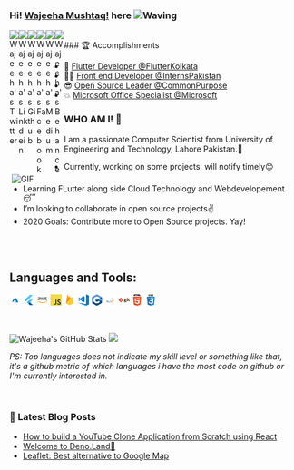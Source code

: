 ### Hi! [Wajeeha Mushtaq!](https://wajeehamushtaq.netlify.app/) here <img src="https://github.com/TheDudeThatCode/TheDudeThatCode/blob/master/Assets/Hi.gif" width="30px" alt="Waving">

<a href="https://twitter.com/mushtaq_wajeeha">
  <img align="left" alt="Wajeeha's Twitter" width="16px" src="https://cdn.jsdelivr.net/npm/simple-icons@v3/icons/twitter.svg" />
</a>
<a href="https://www.linkedin.com/in/wajeeha-mushtaq-606a411a8/">
  <img align="left" alt="Wajeeha's Linkdein" width="16px" src="https://cdn.jsdelivr.net/npm/simple-icons@v3/icons/linkedin.svg" />
</a>
<a href="https://github.com/wajeehamushtaq">
  <img align="left" alt="Wajeeha's Github" width="16px" src="https://cdn.jsdelivr.net/npm/simple-icons@v3/icons/github.svg" />
</a>
<a href="https://www.facebook.com/wajeeha.mushtaq.9/">
  <img align="left" alt="Wajeeha's Facebook" width="16px" src="https://cdn.jsdelivr.net/npm/simple-icons@v3/icons/facebook.svg" />
</a>
<a href="https://medium.com/@wajeehamushtaq1">
  <img align="left" alt="Wajeeha's Medium" width="16px" src="https://cdn.jsdelivr.net/npm/simple-icons@v3/icons/medium.svg" />
</a>
<a href="https://www.behance.net/wajeehamushtaq">
  <img align="left" alt="Wajeeha's Behance" width="16px" src="https://cdn.jsdelivr.net/npm/simple-icons@v3/icons/behance.svg" />
</a>
<img align="right" width="500px" alt="GIF" src="https://media.giphy.com/media/p4NLw3I4U0idi/giphy.gif" />

<br />
### 🏆 Accomplishments

- 🎀 [Flutter Developer @FlutterKolkata](https://drive.google.com/file/d/1r43DIl3PrPX2xRrKUNbblfrsjH_s6S3C/view?usp=sharing)
- 💁‍♀️ [Front end Developer @InternsPakistan](https://drive.google.com/file/d/1MydDqbuirfc01QcvWLS62rak5l0RHSrC/view?usp=sharing) 
- 😎 [Open Source Leader @CommonPurpose](https://badgr.com/public/assertions/-VVX3aRHTTGteJVnJ-mVUA?identity__email=wajeehamushtaq1%40gmail.com)
- 💥 [Microsoft Office Specialist @Microsoft](https://drive.google.com/file/d/1ofBPkx9D6yvDb5xaE3m2TxqCSf8sAxHB/view?usp=sharing)

### WHO AM I! 🤔 &nbsp;

I am a passionate Computer Scientist from University of Engineering and Technology, Lahore Pakistan.💚
-  Currently, working on some projects, will notify timely😊
-  Learning FLutter along side Cloud Technology and Webdevelopement😴
-  I’m looking to collaborate in open source projects✌
-  2020 Goals: Contribute more to Open Source projects. Yay!

<br /><br />
## Languages and Tools: &nbsp;
<code><img height="20" src="https://raw.githubusercontent.com/github/explore/80688e429a7d4ef2fca1e82350fe8e3517d3494d/topics/azure/azure.png"></code>
<code><img height="20" src="https://raw.githubusercontent.com/github/explore/80688e429a7d4ef2fca1e82350fe8e3517d3494d/topics/flutter/flutter.png"></code>
<code><img height="20" src="https://raw.githubusercontent.com/github/explore/56a826d05cf762b2b50ecbe7d492a839b04f3fbf/topics/aws/aws.png"></code>
<code><img height="20" src="https://raw.githubusercontent.com/github/explore/80688e429a7d4ef2fca1e82350fe8e3517d3494d/topics/javascript/javascript.png"></code>
<code><img height="20" src="https://raw.githubusercontent.com/github/explore/80688e429a7d4ef2fca1e82350fe8e3517d3494d/topics/firebase/firebase.png"></code>
<code><img height="20" src="https://raw.githubusercontent.com/github/explore/80688e429a7d4ef2fca1e82350fe8e3517d3494d/topics/visual-studio-code/visual-studio-code.png"></code>
<code><img height="20" src="https://raw.githubusercontent.com/github/explore/80688e429a7d4ef2fca1e82350fe8e3517d3494d/topics/cpp/cpp.png"></code>
<code><img height="20" src="https://raw.githubusercontent.com/github/explore/80688e429a7d4ef2fca1e82350fe8e3517d3494d/topics/mysql/mysql.png"></code>
<code><img height="20" src="https://raw.githubusercontent.com/github/explore/80688e429a7d4ef2fca1e82350fe8e3517d3494d/topics/git/git.png"></code>
<code><img height="20" src="https://raw.githubusercontent.com/github/explore/80688e429a7d4ef2fca1e82350fe8e3517d3494d/topics/html/html.png"></code>
<code><img height="20" src="https://raw.githubusercontent.com/github/explore/80688e429a7d4ef2fca1e82350fe8e3517d3494d/topics/css/css.png"></code>

<br />

<p>
   <img src="https://github-readme-stats.vercel.app/api?username=wajeehamushtaq&show_icons=true&hide_border=true&count_private=true&theme=vision-friendly-dark&icon_color=fad000" alt="Wajeeha's GitHub Stats">
  <img src="https://github-readme-stats.vercel.app/api/top-langs/?username=wajeehamushtaq&theme=vision-friendly-dark&hide_langs_below=1&layout=compact" />
</p>

*PS: Top languages does not indicate my skill level or something like that, it's a github metric of which languages i have the most code on github or I'm currently interested in.*

<br />

### 📕 Latest Blog Posts 

<!-- BLOG-POST-LIST:START -->
- [How to build a YouTube Clone Application from Scratch using React](https://medium.com/@wajeehamushtaq1/how-to-build-a-youtube-clone-application-from-scratch-using-react-89e904103552)
- [Welcome to Deno.Land🦕](https://medium.com/@wajeehamushtaq1/welcome-to-deno-land-de1a181933dc)
- [Leaflet: Best alternative to Google Map](https://medium.com/@wajeehamushtaq1/leaflet-best-alternative-to-google-map-ae2b13cdc5fd)

 
